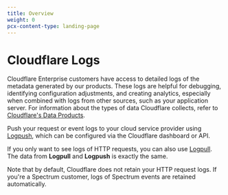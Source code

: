 ```yaml
---
title: Overview
weight: 0
pcx-content-type: landing-page
---
```


# Cloudflare Logs

Cloudflare Enterprise customers have access to detailed logs of the metadata generated by our products. These logs are helpful for debugging, identifying configuration adjustments, and creating analytics, especially when combined with logs from other sources, such as your application server. For information about the types of data Cloudflare collects, refer to [Cloudflare's Data Products](https://developers.cloudflare.com/fundamentals/data-products).

Push your request or event logs to your cloud service provider using [Logpush](/get-started/), which can be configured via the Cloudflare dashboard or API.

If you only want to see logs of HTTP requests, you can also use [Logpull](/logpull/). The data from **Logpull** and **Logpush** is exactly the same.

Note that by default, Cloudflare does not retain your HTTP request logs. If you're a Spectrum customer, logs of Spectrum events are retained automatically.
